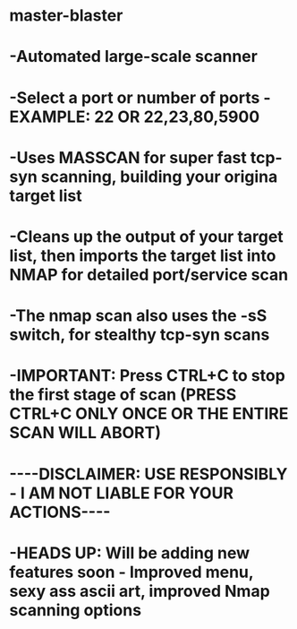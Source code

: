 # master-blaster
# -Automated large-scale scanner
# -Select a port or number of ports - EXAMPLE: 22     OR     22,23,80,5900
# -Uses MASSCAN for super fast tcp-syn scanning, building your origina target list
# -Cleans up the output of your target list, then imports the target list into NMAP for detailed port/service scan
# -The nmap scan also uses the -sS switch, for stealthy tcp-syn scans
# -IMPORTANT: Press CTRL+C to stop the first stage of scan (PRESS CTRL+C ONLY ONCE OR THE ENTIRE SCAN WILL ABORT)
#                   ----DISCLAIMER: USE RESPONSIBLY - I AM NOT LIABLE FOR YOUR ACTIONS----
# -HEADS UP: Will be adding new features soon - Improved menu, sexy ass ascii art, improved Nmap scanning options
